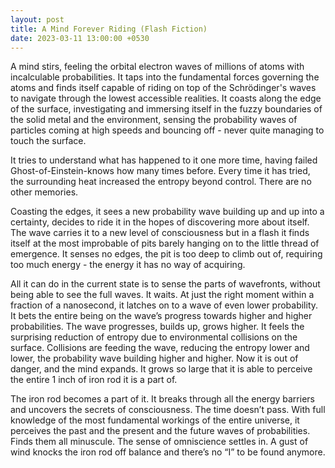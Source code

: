 ```yaml
---
layout: post
title: A Mind Forever Riding (Flash Fiction)
date: 2023-03-11 13:00:00 +0530
---
```


A mind stirs, feeling the orbital electron waves of millions of atoms
with incalculable probabilities. It taps into the fundamental forces
governing the atoms and finds itself capable of riding on top of the
Schrödinger's waves to navigate through the lowest accessible
realities. It coasts along the edge of the surface, investigating and
immersing itself in the fuzzy boundaries of the solid metal and the
environment, sensing the probability waves of particles coming at high
speeds and bouncing off - never quite managing to touch the surface.

It tries to understand what has happened to it one more time, having
failed Ghost-of-Einstein-knows how many times before. Every time it
has tried, the surrounding heat increased the entropy beyond
control. There are no other memories.

Coasting the edges, it sees a new probability wave building up and up
into a certainty, decides to ride it in the hopes of discovering more
about itself. The wave carries it to a new level of consciousness but
in a flash it finds itself at the most improbable of pits barely
hanging on to the little thread of emergence. It senses no edges, the
pit is too deep to climb out of, requiring too much energy - the
energy it has no way of acquiring.

All it can do in the current state is to sense the parts of
wavefronts, without being able to see the full waves. It waits. At
just the right moment within a fraction of a nanosecond, it latches on
to a wave of even lower probability. It bets the entire being on the
wave’s progress towards higher and higher probabilities. The wave
progresses, builds up, grows higher. It feels the surprising reduction
of entropy due to environmental collisions on the surface. Collisions
are feeding the wave, reducing the entropy lower and lower, the
probability wave building higher and higher. Now it is out of danger,
and the mind expands. It grows so large that it is able to perceive
the entire 1 inch of iron rod it is a part of.

The iron rod becomes a part of it. It breaks through all the energy
barriers and uncovers the secrets of consciousness. The time doesn’t
pass. With full knowledge of the most fundamental workings of the
entire universe, it perceives the past and the present and the future
waves of probabilities. Finds them all minuscule. The sense of
omniscience settles in. A gust of wind knocks the iron rod off balance
and there’s no “I” to be found anymore.
